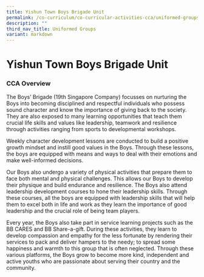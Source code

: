 ```yaml
---
title: Yishun Town Boys Brigade Unit
permalink: /co-curriculum/co-curricular-activities-cca/uniformed-groups/yishun-town-boys-brigade-unit/
description: ""
third_nav_title: Uniformed Groups
variant: markdown
---
```

# **Yishun Town Boys Brigade Unit**



### CCA Overview

The Boys’ Brigade (19th&nbsp;Singapore Company) focusses on nurturing the Boys into becoming disciplined and respectful individuals who possess sound character and know the importance of giving back to the society. They are also exposed to many learning opportunities that teach them crucial life skills and values like leadership, teamwork and resilience through activities ranging from sports to developmental workshops.

Weekly character development lessons are conducted to build a positive growth mindset and instill good values in the&nbsp;Boys. Through these lessons, the boys are equipped with means and ways to deal with their emotions and make well-informed decisions.

Our&nbsp;Boys also undergo a variety of physical activities that prepare them to face both mental and physical challenges. This allows our&nbsp;Boys to develop their physique&nbsp;and build&nbsp;endurance and resilience. The&nbsp;Boys also attend leadership development courses&nbsp;to&nbsp;hone their leadership skills. Through these courses, all the boys are equipped with leadership skills that will help them to excel both in life and work as they learn the importance of good leadership and the crucial role of being team players.

Every year, the Boys also take part in service learning projects such as the BB CARES and BB Share-a-gift. During these activities, they learn to develop compassion and empathy for the less fortunate by rendering their services to pack and deliver hampers to the needy; to spread some happiness and warmth to this group that is often neglected. Through these various platforms, the Boys grow to become more kind, independent and active youths who are passionate about serving their country and the community.
